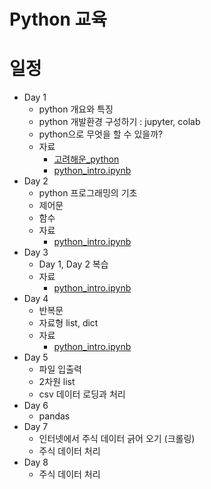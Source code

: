 # Python 교육


# 일정

- Day 1
    - python 개요와 특징
    - python 개발환경 구성하기 : jupyter, colab
    - python으로 무엇을 할 수 있을까?
    - 자료
        - [고려해운_python](https://docs.google.com/presentation/d/11yR2zrvGBZ5BVNLXVD0tuW4Awpxo9YnrVWfvUW6AD9o/edit?usp=sharing)
        - [python_intro.ipynb](python_intro.ipynb)
- Day 2
    - python 프로그래밍의 기초
    - 제어문
    - 함수
    - 자료
        - [python_intro.ipynb](python_intro.ipynb)
-  Day 3
    - Day 1, Day 2 복습
    - 자료
        - [python_intro.ipynb](python_intro.ipynb)
- Day 4
    - 반복문
    - 자료형 list, dict
    - 자료
        - [python_intro.ipynb](python_intro.ipynb)
- Day 5
    - 파일 입출력
    - 2차원 list
    - csv 데이터 로딩과 처리
- Day 6
    - pandas
- Day 7
    - 인터넷에서 주식 데이터 긁어 오기 (크롤링)
    - 주식 데이터 처리
- Day 8
    - 주식 데이터 처리
